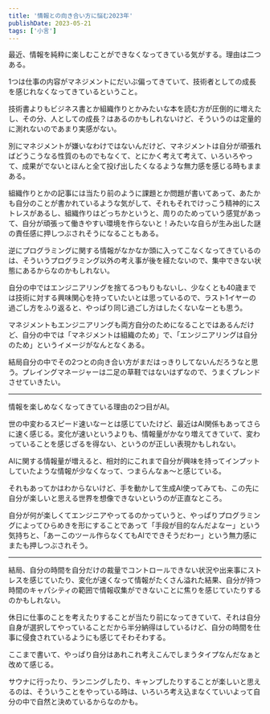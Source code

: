 ```yaml
---
title: '情報との向き合い方に悩む2023年'
publishDate: 2023-05-21
tags: ['小言']
---
```


最近、情報を純粋に楽しむことができなくなってきている気がする。理由は二つある。

1つは仕事の内容がマネジメントにだいぶ偏ってきていて、技術者としての成長を感じれなくなってきているということ。

技術書よりもビジネス書とか組織作りとかみたいな本を読む方が圧倒的に増えたし、その分、人としての成長？はあるのかもしれないけど、そういうのは定量的に測れないのであまり実感がない。

別にマネジメントが嫌いなわけではないんだけど、マネジメントは自分が頑張ればどうこうなる性質のものでもなくて、とにかく考えて考えて、いろいろやって、成果がでないとほんと全て投げ出したくなるような無力感を感じる時もままある。

組織作りとかの記事には当たり前のように課題とか問題が書いてあって、あたかも自分のことが書かれているような気がして、それもそれでけっこう精神的にストレスがあるし、組織作りはどっちかというと、周りのためっていう感覚があって、自分が頑張って働きやすい環境を作らないと！みたいな自らが生み出した謎の責任感に押しつぶされそうになることもある。

逆にプログラミングに関する情報がなかなか頭に入ってこなくなってきているのは、そういうプログラミング以外の考え事が後を経たないので、集中できない状態にあるからなのかもしれない。

自分の中ではエンジニアリングを捨てるつもりもないし、少なくとも40歳までは技術に対する興味関心を持っていたいとは思っているので、ラスト1イヤーの過ごし方をふり返ると、やっぱり同じ過ごし方はしたくないなーとも思う。

マネジメントもエンジニアリングも両方自分のためになることではあるんだけど、自分の中では「マネジメントは組織のため」で、「エンジニアリングは自分のため」というイメージがなんとなくある。

結局自分の中でその2つとの向き合い方がまだはっきりしてないんだろうなと思う。プレイングマネージャーは二足の草鞋ではないはずなので、うまくブレンドさせていきたい。

---

情報を楽しめなくなってきている理由の2つ目がAI。

世の中変わるスピード速いなーとは感じていたけど、最近はAI関係もあってさらに速く感じる。変化が速いというよりも、情報量がかなり増えてきていて、変わっていることを感じざるを得ない、というのが正しい表現かもしれない。

AIに関する情報量が増えると、相対的にこれまで自分が興味を持ってインプットしていたような情報が少なくなって、つまらんなぁ〜と感じている。

それもあってかはわからないけど、手を動かして生成AI使ってみても、この先に自分が楽しいと思える世界を想像できないというのが正直なところ。

自分が何が楽しくてエンジニアやってるのかっていうと、やっぱりプログラミングによってひらめきを形にすることであって「手段が目的なんだよなー」という気持ちと、「あーこのツール作らなくてもAIでできそうだわー」という無力感にまたも押しつぶされそう。

---

結局、自分の時間を自分だけの裁量でコントロールできない状況や出来事にストレスを感じていたり、変化が速くなって情報がたくさん溢れた結果、自分が持つ時間のキャパシティの範囲で情報収集ができないことに焦りを感じていたりするのかもしれない。

休日に仕事のことを考えたりすることが当たり前になってきていて、それは自分自身が選択してやっていることだから半分納得はしているけど、自分の時間を仕事に侵食されているようにも感じてそわそわする。

ここまで書いて、やっぱり自分はあれこれ考えこんでしまうタイプなんだなぁと改めて感じる。

サウナに行ったり、ランニングしたり、キャンプしたりすることが楽しいと思えるのは、そういうことをやっている時は、いろいろ考え込まなくていいよって自分の中で自然と決めているからなのかも。
